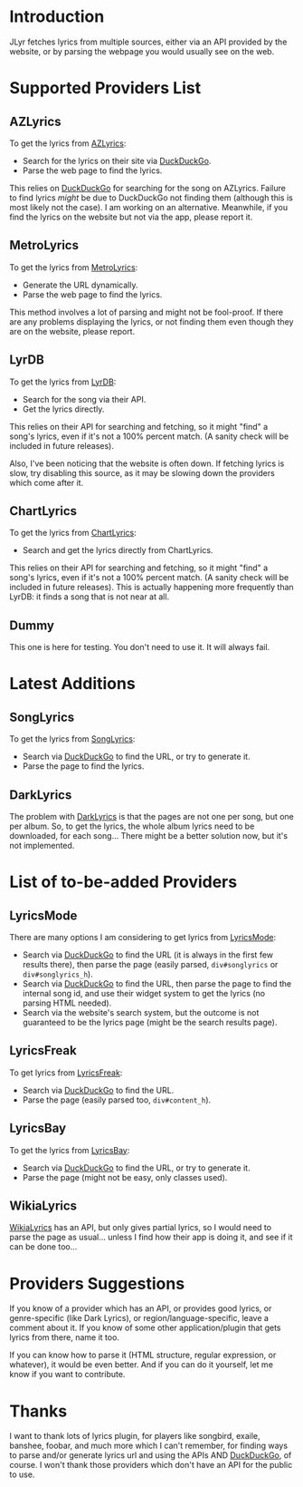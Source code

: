 # Introduction #

JLyr fetches lyrics from multiple sources, either via an API provided by the website, or by parsing the webpage you would usually see on the web.


# Supported Providers List #


## AZLyrics ##

To get the lyrics from [AZLyrics](http://www.azlyrics.com/):

  * Search for the lyrics on their site via [DuckDuckGo](http://www.duckduckgo.com/).
  * Parse the web page to find the lyrics.

This relies on [DuckDuckGo](http://www.duckduckgo.com/) for searching for the song on AZLyrics. Failure to find lyrics _might_ be due to DuckDuckGo not finding them (although this is most likely not the case). I am working on an alternative. Meanwhile, if you find the lyrics on the website but not via the app, please report it.

## MetroLyrics ##

To get the lyrics from [MetroLyrics](http://www.metrolyrics.com/):

  * Generate the URL dynamically.
  * Parse the web page to find the lyrics.

This method involves a lot of parsing and might not be fool-proof. If there are any problems displaying the lyrics, or not finding them even  though they are on the website, please report.

## LyrDB ##

To get the lyrics from [LyrDB](http://www.lyrdb.com/):

  * Search for the song via their API.
  * Get the lyrics directly.

This relies on their API for searching and fetching, so it might "find" a song's lyrics, even if it's not a 100% percent match. (A sanity check will be included in future releases).

Also, I've been noticing that the website is often down. If fetching lyrics is slow, try disabling this source, as it may be slowing down the providers which come after it.

## ChartLyrics ##

To get the lyrics from [ChartLyrics](http://www.chartlyrics.com/):

  * Search and get the lyrics directly from ChartLyrics.

This relies on their API for searching and fetching, so it might "find" a song's lyrics, even if it's not a 100% percent match. (A sanity check will be included in future releases). This is actually happening more frequently than LyrDB: it finds a song that is not near at all.

## Dummy ##

This one is here for testing. You don't need to use it. It will always fail.


# Latest Additions #

## SongLyrics ##

To get the lyrics from [SongLyrics](http://www.songlyrics.com/):
  * Search via [DuckDuckGo](http://www.duckduckgo.com) to find the URL, or try to generate it.
  * Parse the page to find the lyrics.


## DarkLyrics ##

The problem with [DarkLyrics](http://www.darklyrics.com/) is that the pages are not one per song, but one per album. So, to get the lyrics, the whole album lyrics need to be downloaded, for each song... There might be a better solution now, but it's not implemented.


# List of to-be-added Providers #

## LyricsMode ##

There are many options I am considering to get lyrics from [LyricsMode](http://www.lyricsmode.com/):

  * Search via [DuckDuckGo](http://www.duckduckgo.com) to find the URL (it is always in the first few results there), then parse the page (easily parsed, `div#songlyrics` or `div#songlyrics_h`).
  * Search via [DuckDuckGo](http://www.duckduckgo.com) to find the URL, then parse the page to find the internal song id, and use their widget system to get the lyrics (no parsing HTML needed).
  * Search via the website's search system, but the outcome is not guaranteed to be the lyrics page (might be the search results page).


## LyricsFreak ##

To get lyrics from [LyricsFreak](http://www.lyricsfreak.com/):

  * Search via [DuckDuckGo](http://www.duckduckgo.com) to find the URL.
  * Parse the page (easily parsed too, `div#content_h`).


## LyricsBay ##

To get the lyrics from [LyricsBay](http://www.lyricsbay.com/):

  * Search via [DuckDuckGo](http://www.duckduckgo.com) to find the URL, or try to generate it.
  * Parse the page (might not be easy, only classes used).


## WikiaLyrics ##

[WikiaLyrics](http://lyrics.wikia.com/Lyrics_Wiki) has an API, but only gives partial lyrics, so I would need to parse the page as usual... unless I find how their app is doing it, and see if it can be done too...

# Providers Suggestions #

If you know of a provider which has an API, or provides good lyrics, or genre-specific (like Dark Lyrics), or region/language-specific, leave a comment about it. If you know of some other application/plugin that gets lyrics from there, name it too.

If you can know how to parse it (HTML structure, regular expression, or whatever), it would be even better. And if you can do it yourself, let me know if you want to contribute.

# Thanks #

I want to thank lots of lyrics plugin, for players like songbird, exaile, banshee, foobar, and much more which I can't remember, for finding ways to parse and/or generate lyrics url and using the APIs AND [DuckDuckGo](http://www.duckduckgo.com/), of course. I won't thank those providers which don't have an API for the public to use.